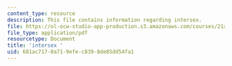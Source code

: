 ```yaml
---
content_type: resource
description: This file contains information regarding intersex.
file: https://ol-ocw-studio-app-production.s3.amazonaws.com/courses/21a-231j-gender-sexuality-and-society-spring-2006/681ac7170a719efec8398de85dd54fa1_MIT21A_213JS06_intersex.pdf
file_type: application/pdf
resourcetype: Document
title: 'intersex '
uid: 681ac717-0a71-9efe-c839-8de85dd54fa1
---
```

